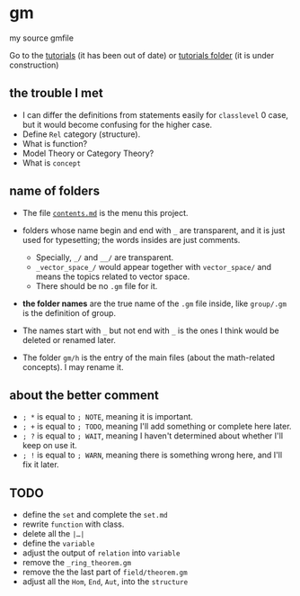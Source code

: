 # gm

my source gmfile

Go to the [tutorials](https://github.com/GiacomoZheng/gm/wiki) (it has been out of date) or [tutorials folder](https://github.com/GiacomoZheng/gm/wiki) (it is under construction)

## the trouble I met
* I can differ the definitions from statements easily for `classlevel` 0 case, but it would become confusing for the higher case.
* Define `Rel` category (structure).
* What is function?
* Model Theory or Category Theory?
* What is `concept`

## name of folders

* The file [`contents.md`](./contents.md) is the menu this project.

* folders whose name begin and end with `_` are transparent, and it is just used for typesetting; the words insides are just comments.
	- Specially, `_/` and `__/` are transparent.
	- `_vector_space_/` would appear together with `vector_space/` and means the topics related to vector space.
  - There should be no `.gm` file for it. 

* **the folder names** are the true name of the `.gm` file inside, like `group/.gm` is the definition of group.

* The names start with `_` but not end with `_` is the ones I think would be deleted or renamed later.

* The folder `gm/h` is the entry of the main files (about the math-related concepts). I may rename it.


## about the better comment
* `; *` is equal to `; NOTE`, meaning it is important.
* `; +` is equal to `; TODO`, meaning I'll add something or complete here later.
* `; ?` is equal to `; WAIT`, meaning I haven't determined about whether I'll keep on use it.
* `; !` is equal to `; WARN`, meaning there is something wrong here, and I'll fix it later.

## TODO
* define the `set` and complete the `set.md`
* rewrite `function` with class.
* delete all the `|…|`
* define the `variable`
* adjust the output of `relation` into `variable` 
* remove the `_ring_theorem.gm`
* remove the the last part of `field/theorem.gm`
* adjust all the `Hom`, `End`, `Aut`, into the `structure`

<!-- ## DONE -->
<!-- * add `idempotent` operation -->
<!-- * rewrite `R.algebra` as something into `algebra` -->

<!-- ## Definition order (only for reference)
`class`, `set`, `structure` (`category`), other structures like `poset`, `group` e.t.c -->
